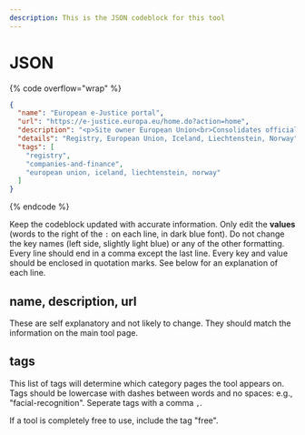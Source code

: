 ```yaml
---
description: This is the JSON codeblock for this tool
---
```


# JSON

{% code overflow="wrap" %}
```json
{
  "name": "European e-Justice portal",
  "url": "https://e-justice.europa.eu/home.do?action=home",
  "description": "<p>Site owner European Union<br>Consolidates official national registers for all member states.<br>Site might contain data not available on OpenCorporates.<br>Fields returned Registered office; Registration number; Company type; Business Register ID; EUID</p>",
  "details": "Registry, European Union, Iceland, Liechtenstein, Norway",
  "tags": [
    "registry",
    "companies-and-finance",
    "european union, iceland, liechtenstein, norway"
  ]
}
```
{% endcode %}

Keep the codeblock updated with accurate information. Only edit the **values** (words to the right of the `:` on each line, in dark blue font). Do not change the key names (left side, slightly light blue) or any of the other formatting. Every line should end in a comma except the last line. Every key and value should be enclosed in quotation marks. See below for an explanation of each line.&#x20;

## name, description, url

These are self explanatory and not likely to change. They should match the information on the main tool page.

## tags

This list of tags will determine which category pages the tool appears on. Tags should be lowercase with dashes between words and no spaces: e.g., "facial-recognition". Seperate tags with a comma `,`.

If a tool is completely free to use, include the tag "free".

